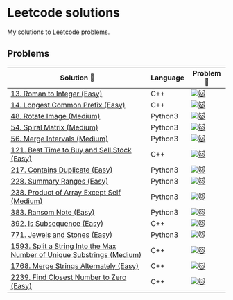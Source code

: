 # Leetcode solutions
My solutions to [Leetcode]([https://open.kattis.com/](https://leetcode.com/problemset/)) problems.

## Problems
| Solution :link: | Language | Problem :link: |
| - | - | - |
| [13. Roman to Integer (Easy)](https://github.com/Mr-Seoul/Leetcode-Solutions/blob/main/Solutions/Leetcode13.cpp) | C++ | [![:cat:](https://github.com/Mr-Seoul/Leetcode-Solutions/blob/main/Leetcode_Logo.jpeg)](https://leetcode.com/problems/roman-to-integer/) |
| [14. Longest Common Prefix (Easy)](https://github.com/Mr-Seoul/Leetcode-Solutions/blob/main/Solutions/Leetcode14.cpp) | C++ | [![:cat:](https://github.com/Mr-Seoul/Leetcode-Solutions/blob/main/Leetcode_Logo.jpeg)](https://leetcode.com/problems/longest-common-prefix/) |
| [48. Rotate Image (Medium)](https://github.com/Mr-Seoul/Leetcode-Solutions/blob/main/Solutions/Leetcode48.py) | Python3 | [![:cat:](https://github.com/Mr-Seoul/Leetcode-Solutions/blob/main/Leetcode_Logo.jpeg)](https://leetcode.com/problems/rotate-image/description/) |
| [54. Spiral Matrix (Medium)](https://github.com/Mr-Seoul/Leetcode-Solutions/blob/main/Solutions/Leetcode54.py) | Python3 | [![:cat:](https://github.com/Mr-Seoul/Leetcode-Solutions/blob/main/Leetcode_Logo.jpeg)]([https://leetcode.com/problems/spiral-matrix/]) |
| [56. Merge Intervals (Medium)](https://github.com/Mr-Seoul/Leetcode-Solutions/blob/main/Solutions/Leetcode56.py) | Python3 | [![:cat:](https://github.com/Mr-Seoul/Leetcode-Solutions/blob/main/Leetcode_Logo.jpeg)](https://leetcode.com/problems/merge-intervals/) |
| [121. Best Time to Buy and Sell Stock (Easy)](https://github.com/Mr-Seoul/Leetcode-Solutions/blob/main/Solutions/Leetcode121.cpp) | C++ | [![:cat:](https://github.com/Mr-Seoul/Leetcode-Solutions/blob/main/Leetcode_Logo.jpeg)](https://leetcode.com/problems/best-time-to-buy-and-sell-stock/) |
| [217. Contains Duplicate (Easy)](https://github.com/Mr-Seoul/Leetcode-Solutions/blob/main/Solutions/Leetcode217.py) | Python3 | [![:cat:](https://github.com/Mr-Seoul/Leetcode-Solutions/blob/main/Leetcode_Logo.jpeg)](https://leetcode.com/problems/contains-duplicate/) |
| [228. Summary Ranges (Easy)](https://github.com/Mr-Seoul/Leetcode-Solutions/blob/main/Solutions/Leetcode228.py) | Python3 | [![:cat:](https://github.com/Mr-Seoul/Leetcode-Solutions/blob/main/Leetcode_Logo.jpeg)](https://leetcode.com/problems/summary-ranges/) |
| [238. Product of Array Except Self (Medium)](https://github.com/Mr-Seoul/Leetcode-Solutions/blob/main/Solutions/Leetcode238.py) | Python3 | [![:cat:](https://github.com/Mr-Seoul/Leetcode-Solutions/blob/main/Leetcode_Logo.jpeg)](https://leetcode.com/problems/product-of-array-except-self/) |
| [383. Ransom Note (Easy)](https://github.com/Mr-Seoul/Leetcode-Solutions/blob/main/Solutions/Leetcode383.py) | Python3 | [![:cat:](https://github.com/Mr-Seoul/Leetcode-Solutions/blob/main/Leetcode_Logo.jpeg)](https://leetcode.com/problems/ransom-note/) |
| [392. Is Subsequence (Easy)](https://github.com/Mr-Seoul/Leetcode-Solutions/blob/main/Solutions/Leetcode392.cpp) | C++ | [![:cat:](https://github.com/Mr-Seoul/Leetcode-Solutions/blob/main/Leetcode_Logo.jpeg)](https://leetcode.com/problems/is-subsequence/) |
| [771. Jewels and Stones (Easy)](https://github.com/Mr-Seoul/Leetcode-Solutions/blob/main/Solutions/Leetcode771.py) | Python3 | [![:cat:](https://github.com/Mr-Seoul/Leetcode-Solutions/blob/main/Leetcode_Logo.jpeg)](https://leetcode.com/problems/jewels-and-stones/) |
| [1593. Split a String Into the Max Number of Unique Substrings (Medium)](https://github.com/Mr-Seoul/Leetcode-Solutions/blob/main/Solutions/Leetcode1593.cpp) | C++ | [![:cat:](https://github.com/Mr-Seoul/Leetcode-Solutions/blob/main/Leetcode_Logo.jpeg)](https://leetcode.com/problems/split-a-string-into-the-max-number-of-unique-substrings/) |
| [1768. Merge Strings Alternately (Easy)](https://github.com/Mr-Seoul/Leetcode-Solutions/blob/main/Solutions/Leetcode1768.cpp) | C++ | [![:cat:](https://github.com/Mr-Seoul/Leetcode-Solutions/blob/main/Leetcode_Logo.jpeg)](https://leetcode.com/problems/merge-strings-alternately/) |
| [2239. Find Closest Number to Zero (Easy)](https://github.com/Mr-Seoul/Leetcode-Solutions/blob/main/Solutions/Leetcode2239.cpp) | C++ | [![:cat:](https://github.com/Mr-Seoul/Leetcode-Solutions/blob/main/Leetcode_Logo.jpeg)](https://leetcode.com/problems/find-closest-number-to-zero/) |
